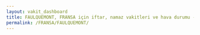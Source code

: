 ```yaml
---
layout: vakit_dashboard
title: FAULQUEMONT, FRANSA için iftar, namaz vakitleri ve hava durumu - ilçe/eyalet seç
permalink: /FRANSA/FAULQUEMONT/
---
```


<script type="text/javascript">
  var GLOBAL_COUNTRY = 'FRANSA';
  var GLOBAL_CITY = 'FAULQUEMONT';
  var GLOBAL_STATE = '';
  var lat = 72;
  var lon = 21;
</script>
